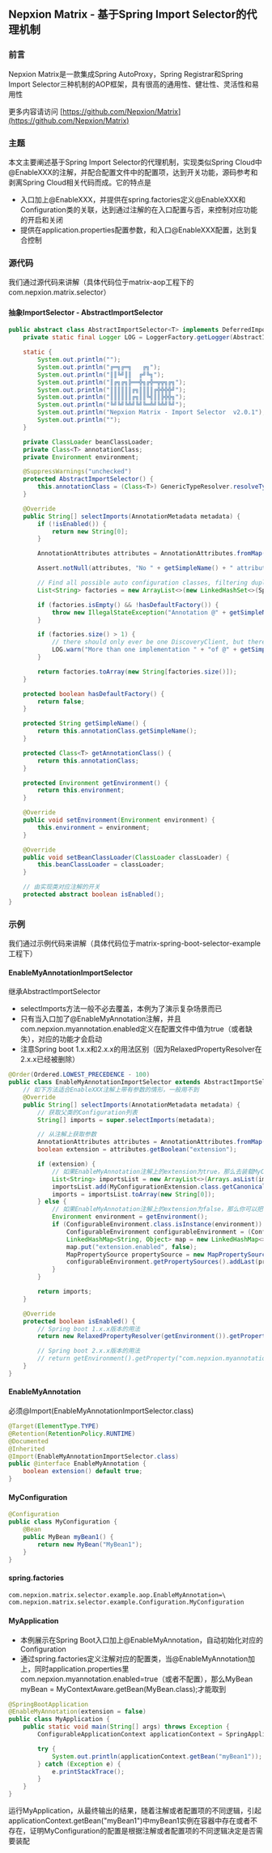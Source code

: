 ## Nepxion Matrix - 基于Spring Import Selector的代理机制

### 前言
Nepxion Matrix是一款集成Spring AutoProxy，Spring Registrar和Spring Import Selector三种机制的AOP框架，具有很高的通用性、健壮性、灵活性和易用性

更多内容请访问 [https://github.com/Nepxion/Matrix](https://github.com/Nepxion/Matrix)

### 主题
本文主要阐述基于Spring Import Selector的代理机制，实现类似Spring Cloud中@EnableXXX的注解，并配合配置文件中的配置项，达到开关功能，源码参考和剥离Spring Cloud相关代码而成。它的特点是
- 入口加上@EnableXXX，并提供在spring.factories定义@EnableXXX和Configuration类的关联，达到通过注解的在入口配置与否，来控制对应功能的开启和关闭
- 提供在application.properties配置参数，和入口@EnableXXX配置，达到复合控制

### 源代码
我们通过源代码来讲解（具体代码位于matrix-aop工程下的com.nepxion.matrix.selector）

#### 抽象ImportSelector - AbstractImportSelector
```java
public abstract class AbstractImportSelector<T> implements DeferredImportSelector, BeanClassLoaderAware, EnvironmentAware {
    private static final Logger LOG = LoggerFactory.getLogger(AbstractImportSelector.class);

    static {
        System.out.println("");
        System.out.println("╔═╗╔═╗   ╔╗");
        System.out.println("║║╚╝║║  ╔╝╚╗");
        System.out.println("║╔╗╔╗╠══╬╗╔╬═╦╦╗╔╗");
        System.out.println("║║║║║║╔╗║║║║╔╬╬╬╬╝");
        System.out.println("║║║║║║╔╗║║╚╣║║╠╬╬╗");
        System.out.println("╚╝╚╝╚╩╝╚╝╚═╩╝╚╩╝╚╝");
        System.out.println("Nepxion Matrix - Import Selector  v2.0.1");
        System.out.println("");
    }

    private ClassLoader beanClassLoader;
    private Class<T> annotationClass;
    private Environment environment;

    @SuppressWarnings("unchecked")
    protected AbstractImportSelector() {
        this.annotationClass = (Class<T>) GenericTypeResolver.resolveTypeArgument(this.getClass(), AbstractImportSelector.class);
    }

    @Override
    public String[] selectImports(AnnotationMetadata metadata) {
        if (!isEnabled()) {
            return new String[0];
        }

        AnnotationAttributes attributes = AnnotationAttributes.fromMap(metadata.getAnnotationAttributes(this.annotationClass.getName(), true));

        Assert.notNull(attributes, "No " + getSimpleName() + " attributes found. Is " + metadata.getClassName() + " annotated with @" + getSimpleName() + "?");

        // Find all possible auto configuration classes, filtering duplicates
        List<String> factories = new ArrayList<>(new LinkedHashSet<>(SpringFactoriesLoader.loadFactoryNames(this.annotationClass, this.beanClassLoader)));

        if (factories.isEmpty() && !hasDefaultFactory()) {
            throw new IllegalStateException("Annotation @" + getSimpleName() + " found, but there are no implementations. Did you forget to include a starter?");
        }

        if (factories.size() > 1) {
            // there should only ever be one DiscoveryClient, but there might be more than one factory
            LOG.warn("More than one implementation " + "of @" + getSimpleName() + " (now relying on @Conditionals to pick one): " + factories);
        }

        return factories.toArray(new String[factories.size()]);
    }

    protected boolean hasDefaultFactory() {
        return false;
    }

    protected String getSimpleName() {
        return this.annotationClass.getSimpleName();
    }

    protected Class<T> getAnnotationClass() {
        return this.annotationClass;
    }

    protected Environment getEnvironment() {
        return this.environment;
    }

    @Override
    public void setEnvironment(Environment environment) {
        this.environment = environment;
    }

    @Override
    public void setBeanClassLoader(ClassLoader classLoader) {
        this.beanClassLoader = classLoader;
    }

    // 由实现类对应注解的开关
    protected abstract boolean isEnabled();
}
```

### 示例
我们通过示例代码来讲解（具体代码位于matrix-spring-boot-selector-example工程下）

#### EnableMyAnnotationImportSelector
继承AbstractImportSelector
- selectImports方法一般不必去覆盖，本例为了演示复杂场景而已
- 只有当入口加了@EnableMyAnnotation注解，并且com.nepxion.myannotation.enabled定义在配置文件中值为true（或者缺失），对应的功能才会启动
- 注意Spring boot 1.x.x和2.x.x的用法区别（因为RelaxedPropertyResolver在2.x.x已经被删除）
```java
@Order(Ordered.LOWEST_PRECEDENCE - 100)
public class EnableMyAnnotationImportSelector extends AbstractImportSelector<EnableMyAnnotation> {
    // 如下方法适合EnableXXX注解上带有参数的情形，一般用不到
    @Override
    public String[] selectImports(AnnotationMetadata metadata) {
        // 获取父类的Configuration列表
        String[] imports = super.selectImports(metadata);

        // 从注解上获取参数
        AnnotationAttributes attributes = AnnotationAttributes.fromMap(metadata.getAnnotationAttributes(getAnnotationClass().getName(), true));
        boolean extension = attributes.getBoolean("extension");

        if (extension) {
            // 如果EnableMyAnnotation注解上的extension为true，那么去装载MyConfigurationExtension，即初始化里面的MyBeanExtension
            List<String> importsList = new ArrayList<>(Arrays.asList(imports));
            importsList.add(MyConfigurationExtension.class.getCanonicalName());
            imports = importsList.toArray(new String[0]);
        } else {
            // 如果EnableMyAnnotation注解上的extension为false，那么你可以把该参数动态放到属性列表里
            Environment environment = getEnvironment();
            if (ConfigurableEnvironment.class.isInstance(environment)) {
                ConfigurableEnvironment configurableEnvironment = (ConfigurableEnvironment) environment;
                LinkedHashMap<String, Object> map = new LinkedHashMap<>();
                map.put("extension.enabled", false);
                MapPropertySource propertySource = new MapPropertySource("nepxion", map);
                configurableEnvironment.getPropertySources().addLast(propertySource);
            }
        }

        return imports;
    }

    @Override
    protected boolean isEnabled() {
        // Spring boot 1.x.x版本的用法
        return new RelaxedPropertyResolver(getEnvironment()).getProperty("com.nepxion.myannotation.enabled", Boolean.class, Boolean.TRUE);

        // Spring boot 2.x.x版本的用法
        // return getEnvironment().getProperty("com.nepxion.myannotation.enabled", Boolean.class, Boolean.TRUE);
    }
}
```

#### EnableMyAnnotation
必须@Import(EnableMyAnnotationImportSelector.class)
```java
@Target(ElementType.TYPE)
@Retention(RetentionPolicy.RUNTIME)
@Documented
@Inherited
@Import(EnableMyAnnotationImportSelector.class)
public @interface EnableMyAnnotation {
    boolean extension() default true;
}
```

#### MyConfiguration
```java
@Configuration
public class MyConfiguration {
    @Bean
    public MyBean myBean1() {
        return new MyBean("MyBean1");
    }
}
```

#### spring.factories
```xml
com.nepxion.matrix.selector.example.aop.EnableMyAnnotation=\
com.nepxion.matrix.selector.example.Configuration.MyConfiguration
```

#### MyApplication
- 本例展示在Spring Boot入口加上@EnableMyAnnotation，自动初始化对应的Configuration
- 通过spring.factories定义注解对应的配置类，当@EnableMyAnnotation加上，同时application.properties里com.nepxion.myannotation.enabled=true（或者不配置），那么MyBean myBean = MyContextAware.getBean(MyBean.class);才能取到
```java
@SpringBootApplication
@EnableMyAnnotation(extension = false)
public class MyApplication {
    public static void main(String[] args) throws Exception {
        ConfigurableApplicationContext applicationContext = SpringApplication.run(MyApplication.class, args);

        try {
            System.out.println(applicationContext.getBean("myBean1"));
        } catch (Exception e) {
            e.printStackTrace();
        }
    }
}
```
运行MyApplication，从最终输出的结果，随着注解或者配置项的不同逻辑，引起applicationContext.getBean("myBean1")中myBean1实例在容器中存在或者不存在，证明MyConfiguration的配置是根据注解或者配置项的不同逻辑决定是否需要装配